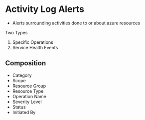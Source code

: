 # Activity Log Alerts

- Alerts surrounding activities done to or about azure resources

Two Types
  1) Specific Operations  
  2) Service Health Events

## Composition
- Category
- Scope
- Resource Group
- Resource Type
- Operation Name
- Severity Level
- Status
- Initiated By


